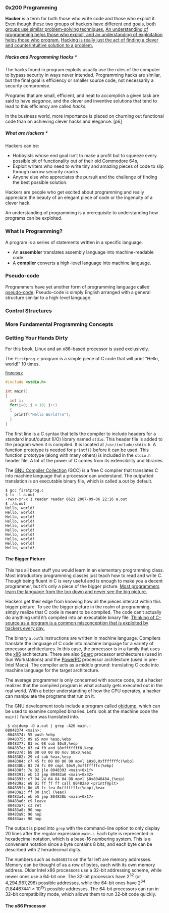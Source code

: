### **0x200 Programming**

**Hacker** is a term for both those who write code and those who exploit it. <u>Even though these two groups of hackers have different end goals, both groups use similar problem-solving techniques.</u> <u>An understanding of programming helps those who exploit, and an understanding of exploitation helps those who program.</u> <u>Hacking is really just the act of finding a clever and counterintuitive solution to a problem.</u>

##### **Hacks and Programming Hacks** *

The hacks found in program exploits usually use the rules of the computer to bypass security in ways never intended. Programming hacks are similar, but the final goal is efficiency or smaller source code, not necessarily a security compromise.

Programs that are small, efficient, and neat to accomplish a given task are said to have *elegance*, and the clever and inventive solutions that tend to lead to this efficiency are called *hacks*.

In the business world, more importance is placed on churning out functional code than on achieving clever hacks and elegance. [p6]

##### **What are Hackers** *

Hackers can be:

* Hobbyists whose end goal isn’t to make a profit but to squeeze every possible bit of functionality out of their old Commodore 64s,
* Exploit writers who need to write tiny and amazing pieces of code to slip through narrow security cracks
* Anyone else who appreciates the pursuit and the challenge of finding the best possible solution.

Hackers are people who get excited about programming and really appreciate the beauty of an elegant piece of code or the ingenuity of a clever hack.

An understanding of programming is a prerequisite to understanding how programs can be exploited.

### What Is Programming?

A program is a series of statements written in a specific language.

* An **assembler** translates assembly language into machine-readable code.
* A **compiler** converts a high-level language into machine language.

### Pseudo-code

Programmers have yet another form of programming language called [pseudo-code](https://en.wikipedia.org/wiki/Pseudocode). Pseudo-code is simply English arranged with a general structure similar to a high-level language.

### Control Structures
### More Fundamental Programming Concepts

### Getting Your Hands Dirty

For this book, Linux and an x86-based processor is used exclusively.

The `firstprog.c` program is a simple piece of C code that will print “Hello, world!” 10 times.

<small>[firstprog.c](https://github.com/shichao-an/hacking/blob/master/firstprog.c)</small>

```c
#include <stdio.h>

int main()
{
  int i;
  for(i=0; i < 10; i++)
  {
    printf("Hello World!\n");
  }
}
```

The first line is a C syntax that tells the compiler to include headers for a standard input/output (I/O) library named `stdio`. This header file is added to the program when it is compiled. It is located at `/usr/include/stdio.h`. A function prototype is needed for `printf()` before it can be used. This function prototype (along with many others) is included in the `stdio.h` header file. A lot of the power of C comes from its extensibility and libraries.

The [GNU Compiler Collection](https://en.wikipedia.org/wiki/GNU_Compiler_Collection) (GCC) is a free C compiler that translates C into machine language that a processor can understand. The outputted translation
is an executable binary file, which is called a.out by default.

```shell-session
$ gcc firstprog.c
$ ls -l a.out
-rwxr-xr-x 1 reader reader 6621 2007-09-06 22:16 a.out
$ ./a.out
Hello, world!
Hello, world!
Hello, world!
Hello, world!
Hello, world!
Hello, world!
Hello, world!
Hello, world!
Hello, world!
Hello, world!
```

#### The Bigger Picture

This has all been stuff you would learn in an elementary programming class. Most introductory programming classes just teach how to read and write C. Though being fluent in C is very useful and is enough to make you a decent programmer, but it’s only a piece of the bigger picture. <u>Most programmers learn the language from the top down and never see the big picture.</u>

Hackers get their edge from knowing how all the pieces interact within this bigger picture. To see the bigger picture in the realm of programming, simply realize that C code is meant to be compiled. The code can’t actually do anything until it’s compiled into an executable binary file. <u>Thinking of C-source as a program is a common misconception that is exploited by hackers every day.</u>

The binary `a.out`’s instructions are written in machine language. Compilers translate the language of C code into machine language for a variety of processor architectures. In this case, the processor is in a family that uses the [x86](https://en.wikipedia.org/wiki/X86) architecture. There are also [Sparc](https://en.wikipedia.org/wiki/SPARC) processor architectures (used in Sun Workstations) and the [PowerPC](https://en.wikipedia.org/wiki/PowerPC) processor architecture (used in pre-Intel Macs). The compiler acts as a middle ground: translating C code into machine language for the target architecture.

The average programmer is only concerned with source code, but a hacker realizes that the compiled program is what actually gets executed out in the real world. With a better understanding of how the CPU operates, a hacker can manipulate the programs that run on it.

The GNU development tools include a program called [objdump](https://en.wikipedia.org/wiki/Objdump), which can be used to examine compiled binaries. Let’s look at the machine code the `main()` function was translated into.

```shell-session
 $ objdump -D a.out | grep -A20 main.:
08048374 <main>:
 8048374: 55 push %ebp
 8048375: 89 e5 mov %esp,%ebp
 8048377: 83 ec 08 sub $0x8,%esp
 804837a: 83 e4 f0 and $0xfffffff0,%esp
 804837d: b8 00 00 00 00 mov $0x0,%eax
 8048382: 29 c4 sub %eax,%esp
 8048384: c7 45 fc 00 00 00 00 movl $0x0,0xfffffffc(%ebp)
 804838b: 83 7d fc 09 cmpl $0x9,0xfffffffc(%ebp)
 804838f: 7e 02 jle 8048393 <main+0x1f>
 8048391: eb 13 jmp 80483a6 <main+0x32>
 8048393: c7 04 24 84 84 04 08 movl $0x8048484,(%esp)
 804839a: e8 01 ff ff ff call 80482a0 <printf@plt>
 804839f: 8d 45 fc lea 0xfffffffc(%ebp),%eax
 80483a2: ff 00 incl (%eax)
 80483a4: eb e5 jmp 804838b <main+0x17>
 80483a6: c9 leave
 80483a7: c3 ret
 80483a8: 90 nop
 80483a9: 90 nop
 80483aa: 90 nop
```

The output is piped into `grep` with the command-line option to only display 20 lines after the regular expression `main.`:. Each byte is represented in hexadecimal notation, which is a base-16 numbering system. This is a convenient notation since a byte contains 8 bits, and each byte can be described with 2 hexadecimal digits.

The numbers such as `0x8048374` on the far left are memory addresses. Memory can be thought of as a row of bytes, each with its own memory address. Older Intel x86 processors use a 32-bit addressing scheme, while newer ones use a 64-bit one. The 32-bit processors have 2<sup>32</sup> (or 4,294,967,296) possible addresses, while the 64-bit ones have 2<sup>64</sup> (1.84467441 × 10<sup>19</sup>) possible addresses. The 64-bit processors can run in 32-bit compatibility mode, which allows them to run 32-bit code quickly.

#### The x86 Processor
